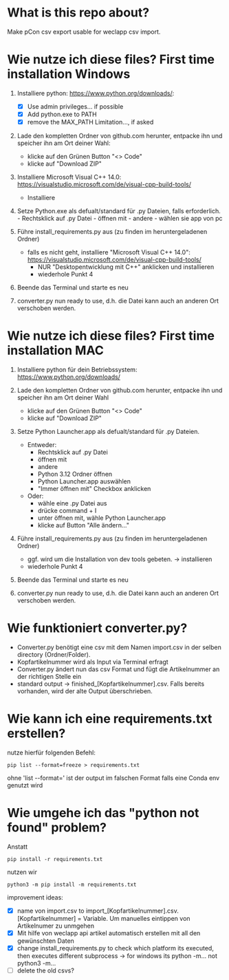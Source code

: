 # What is this repo about?
Make pCon csv export usable for weclapp csv import.

# Wie nutze ich diese files? First time installation Windows
1. Installiere python: https://www.python.org/downloads/:
    - [x] Use admin privileges... if possible
    - [x] Add python.exe to PATH 
    - [x] remove the MAX_PATH Limitation..., if asked

2. Lade den kompletten Ordner von github.com herunter, entpacke ihn und speicher ihn am Ort deiner Wahl:
    - klicke auf den Grünen Button "<> Code"
    - klicke auf "Download ZIP"

3. Installiere Microsoft Visual C++ 14.0: https://visualstudio.microsoft.com/de/visual-cpp-build-tools/
    - Installiere

4. Setze Python.exe als defualt/standard für .py Dateien, falls erforderlich.
        - Rechtsklick auf .py Datei
        - öffnen mit 
        - andere
        - wählen sie app von pc

4. Führe install_requirements.py aus (zu finden im heruntergeladenen Ordner)
    - falls es nicht geht, installiere "Microsoft Visual C++ 14.0": https://visualstudio.microsoft.com/de/visual-cpp-build-tools/
        - NUR "Desktopentwicklung mit C++" anklicken und installieren
        - wiederhole Punkt 4
5. Beende das Terminal und starte es neu

6. converter.py nun ready to use, d.h. die Datei kann auch an anderen Ort verschoben werden.


# Wie nutze ich diese files? First time installation MAC
1. Installiere python für dein Betriebssystem: https://www.python.org/downloads/

2. Lade den kompletten Ordner von github.com herunter, entpacke ihn und speicher ihn am Ort deiner Wahl
    - klicke auf den Grünen Button "<> Code"
    - klicke auf "Download ZIP"

3. Setze Python Launcher.app als defualt/standard für .py Dateien.
    - Entweder:
        - Rechtsklick auf .py Datei
        - öffnen mit 
        - andere
        - Python 3.12 Ordner öffnen
        - Python Launcher.app auswählen 
        - "Immer öffnen mit" Checkbox anklicken
    - Oder:
        - wähle eine .py Datei aus
        - drücke command + I
        - unter öffnen mit, wähle Python Launcher.app
        - klicke auf Button "Alle ändern..."

4. Führe install_requirements.py aus (zu finden im heruntergeladenen Ordner)
    - ggf. wird um die Installation von dev tools gebeten. -> installieren
    - wiederhole Punkt 4

5. Beende das Terminal und starte es neu

6. converter.py nun ready to use, d.h. die Datei kann auch an anderen Ort verschoben werden.

# Wie funktioniert converter.py? 
- Converter.py benötigt eine csv mit dem Namen import.csv in der selben directory (Ordner/Folder). 
- Kopfartikelnummer wird als Input via Terminal erfragt
- Converter.py ändert nun das csv Format und fügt die Artikelnummer an der richtigen Stelle ein
- standard output -> finished_[Kopfartikelnummer].csv. Falls bereits vorhanden, wird der alte Output überschrieben. 

# Wie kann ich eine requirements.txt erstellen? 
nutze hierfür folgenden Befehl: 

```
pip list --format=freeze > requirements.txt
```

ohne 'list --format=' ist der output im falschen Format falls eine Conda env genutzt wird

# Wie umgehe ich das "python not found" problem? 
Anstatt 
```
pip install -r requirements.txt
```
nutzen wir
```
python3 -m pip install -m requirements.txt
```
improvement ideas: 
- [x] name von import.csv to import_[Kopfartikelnummer].csv. [Kopfartikelnummer] = Variable. Um manuelles eintippen von Artikelnumer zu unmgehen
- [x] Mit hilfe von weclapp api artikel automatisch erstellen mit all den gewünschten Daten
- [x] change install_requirements.py to check which platform its executed, then executes different subprocess -> for windows its python -m... not python3 -m...
- [ ] delete the old csvs? 
